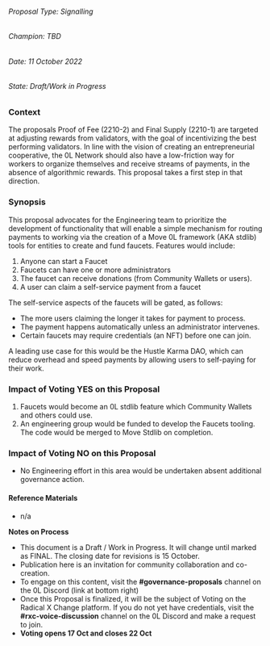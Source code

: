 ###### Proposal Type: Signalling

###### Champion: TBD

###### Date: 11 October 2022

###### State: Draft/Work in Progress

### **Context**

The proposals Proof of Fee (2210-2) and Final Supply (2210-1) are targeted at adjusting rewards from validators, with the goal of incentivizing the best performing validators. In line with the vision of creating an entrepreneurial cooperative, the 0L Network should also have a low-friction way for workers to organize themselves and receive streams of payments, in the absence of algorithmic rewards. This proposal takes a first step in that direction.

### **Synopsis**

This proposal advocates for the Engineering team to prioritize the development of functionality that will enable a simple mechanism for routing payments to working via the creation of a Move 0L framework (AKA stdlib) tools for entities to create and fund faucets. Features would include:

1. Anyone can start a Faucet
2. Faucets can have one or more administrators
3. The faucet can receive donations (from Community Wallets or users).
4. A user can claim a self-service payment from a faucet

The self-service aspects of the faucets will be gated, as follows:

- The more users claiming the longer it takes for payment to process.
- The payment happens automatically unless an administrator intervenes.
- Certain faucets may require credentials (an NFT) before one can join.

A leading use case for this would be the Hustle Karma DAO, which can reduce overhead and speed payments by allowing users to self-paying for their work.

### **Impact of Voting YES on this Proposal**

1. Faucets would become an 0L stdlib feature which Community Wallets and others could use.
2. An engineering group would be funded to develop the Faucets tooling. The code would be merged to Move Stdlib on completion.

### **Impact of Voting NO on this Proposal**

- No Engineering effort in this area would be undertaken absent additional governance action.

#### **Reference Materials**

- n/a

**Notes on Process**

- This document is a Draft / Work in Progress. It will change until marked as FINAL. The closing date for revisions is 15 October.
- Publication here is an invitation for community collaboration and co-creation.
- To engage on this content, visit the **#governance-proposals** channel on the 0L Discord (link at bottom right)
- Once this Proposal is finalized, it will be the subject of Voting on the Radical X Change platform. If you do not yet have credentials, visit the **#rxc-voice-discussion** channel on the 0L Discord and make a request to join.
- **Voting opens 17 Oct and closes 22 Oct**
